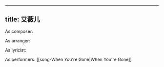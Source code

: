 
---
title: 艾薇儿
---
As composer: 

As arranger: 

As lyricist: 

As performers: [[song-When You're Gone|When You're Gone]]
